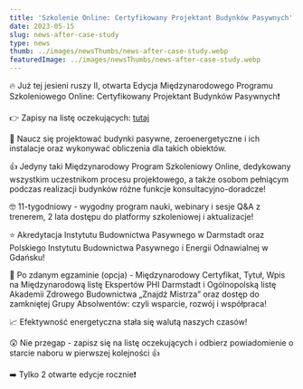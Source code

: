 ```yaml
---
title: 'Szkolenie Online: Certyfikowany Projektant Budynków Pasywnych'
date: 2023-05-15
slug: news-after-case-study
type: news
thumb: ../images/newsThumbs/news-after-case-study.webp
featuredImage: ../images/newsThumbs/news-after-case-study.webp
---
```


🔥 Już tej jesieni ruszy II, otwarta Edycja Międzynarodowego Programu Szkoleniowego Online: Certyfikowany Projektant Budynków Pasywnych❗

👉 Zapisy na listę oczekujących: <a href="https://szkolenia.akademiazdrowegobudownictwa.pl/certyfikowany-projektant-budynkow-pasywnych/?utm_source=pibp&amp;utm_medium=www&amp;utm_campaign=cephd2" target="_blank" rel="noopener noreferrer"> tutaj </a>

📌 Naucz się projektować budynki pasywne, zeroenergetyczne i ich instalacje oraz wykonywać obliczenia dla takich obiektów.

👍 Jedyny taki Międzynarodowy Program Szkoleniowy Online, dedykowany wszystkim uczestnikom procesu projektowego, a także osobom pełniącym podczas realizacji budynków różne funkcje konsultacyjno-doradcze!

🤓 11-tygodniowy - wygodny program nauki, webinary i sesje Q&amp;A z trenerem, 2 lata dostępu do platformy szkoleniowej i aktualizacje!

⭐ Akredytacja Instytutu Budownictwa Pasywnego w Darmstadt oraz Polskiego Instytutu Budownictwa Pasywnego i Energii Odnawialnej w Gdańsku!

🏅 Po zdanym egzaminie (opcja) - Międzynarodowy Certyfikat, Tytuł, Wpis na Międzynarodową listę Ekspertów PHI Darmstadt i Ogólnopolską listę Akademii Zdrowego Budownictwa „Znajdź Mistrza” oraz dostęp do zamkniętej Grupy Absolwentów: czyli wsparcie, rozwój i współpraca!

📈 Efektywność energetyczna stała się walutą naszych czasów!

😲 Nie przegap - zapisz się na listę oczekujących i odbierz powiadomienie o starcie
naboru w pierwszej kolejności 👍

➡️ Tylko 2 otwarte edycje rocznie❗
